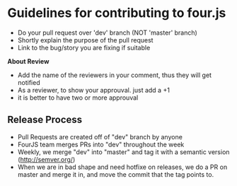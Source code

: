# Guidelines for contributing to four.js

- Do your pull request over 'dev' branch (NOT 'master' branch)
- Shortly explain the purpose of the pull request
- Link to the bug/story you are fixing if suitable

**About Review**
- Add the name of the reviewers in your comment, thus they will get notified
- As a reviewer, to show your approuval. just add a +1
- it is better to have two or more approuval

## Release Process
- Pull Requests are created off of "dev" branch by anyone
- FourJS team merges PRs into "dev" throughout the week
- Weekly, we merge "dev" into "master" and tag it with a semantic version (http://semver.org/)
- When we are in bad shape and need hotfixe on releases, we do a PR on master
  and merge it in, and move the commit that the tag points to.
